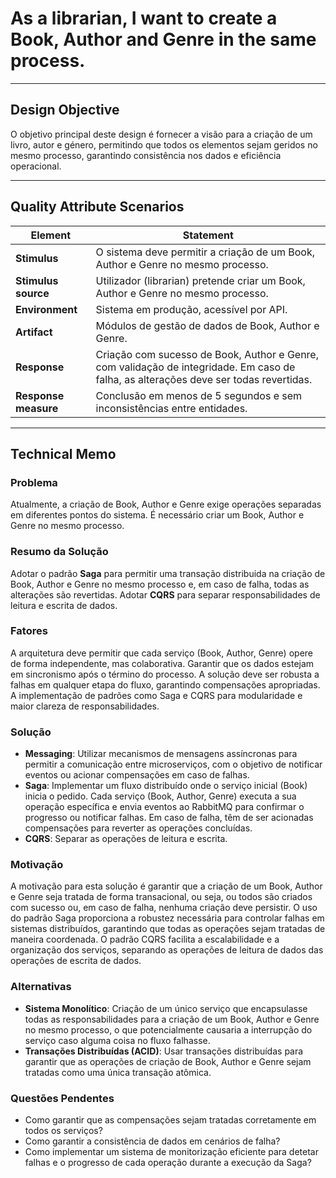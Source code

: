 # As a librarian, I want to create a Book, Author and Genre in the same process.

---

## Design Objective

O objetivo principal deste design é fornecer a visão para a criação de um livro, autor e género, permitindo que todos os elementos sejam geridos no mesmo processo, garantindo consistência nos dados e eficiência operacional.

---

## Quality Attribute Scenarios

| **Element**          | **Statement**                                                                                                                         |
|----------------------|---------------------------------------------------------------------------------------------------------------------------------------|
| **Stimulus**         | O sistema deve permitir a criação de um Book, Author e Genre no mesmo processo.                                                       |
| **Stimulus source**  | Utilizador (librarian) pretende criar um Book, Author e Genre no mesmo processo.                                                      |
| **Environment**      | Sistema em produção, acessível por API.                                                                                               |
| **Artifact**         | Módulos de gestão de dados de Book, Author e Genre.                                                                                   |
| **Response**         | Criação com sucesso de Book, Author e Genre, com validação de integridade. Em caso de falha, as alterações deve ser todas revertidas. |
| **Response measure** | Conclusão em menos de 5 segundos e sem inconsistências entre entidades.                                                               |

---

## Technical Memo

### Problema
Atualmente, a criação de Book, Author e Genre exige operações separadas em diferentes pontos do sistema. É necessário criar um Book, Author e Genre no mesmo processo.

### Resumo da Solução
Adotar o padrão **Saga** para permitir uma transação distribuida na criação de Book, Author e Genre no mesmo processo e, em caso de falha, todas as alterações são revertidas. Adotar **CQRS** para separar responsabilidades de leitura e escrita de dados.

### Fatores
A arquitetura deve permitir que cada serviço (Book, Author, Genre) opere de forma independente, mas colaborativa. Garantir que os dados estejam em sincronismo após o término do processo. A solução deve ser robusta a falhas em qualquer etapa do fluxo, garantindo compensações apropriadas. A implementação de padrões como Saga e CQRS para modularidade e maior clareza de responsabilidades.

### Solução
- **Messaging**: Utilizar mecanismos de mensagens assíncronas para permitir a comunicação entre microserviços, com o objetivo de notificar eventos ou acionar compensações em caso de falhas.
- **Saga**: Implementar um fluxo distribuído onde o serviço inicial (Book) inicia o pedido. Cada serviço (Book, Author, Genre) executa a sua operação específica e envia eventos ao RabbitMQ para confirmar o progresso ou notificar falhas. Em caso de falha, têm de ser acionadas compensações para reverter as operações concluídas.
- **CQRS**: Separar as operações de leitura e escrita.


### Motivação
A motivação para esta solução é garantir que a criação de um Book, Author e Genre seja tratada de forma transacional, ou seja, ou todos são criados com sucesso ou, em caso de falha, nenhuma criação deve persistir. O uso do padrão Saga proporciona a robustez necessária para controlar falhas em sistemas distribuídos, garantindo que todas as operações sejam tratadas de maneira coordenada. O padrão CQRS facilita a escalabilidade e a organização dos serviços, separando as operações de leitura de dados das operações de escrita de dados.

### Alternativas
- **Sistema Monolítico**: Criação de um único serviço que encapsulasse todas as responsabilidades para a criação de um Book, Author e Genre no mesmo processo, o que potencialmente causaria a interrupção do serviço caso alguma coisa no fluxo falhasse.
- **Transações Distribuídas (ACID)**: Usar transações distribuídas para garantir que as operações de criação de Book, Author e Genre sejam tratadas como uma única transação atômica.

### Questões Pendentes
- Como garantir que as compensações sejam tratadas corretamente em todos os serviços?
- Como garantir a consistência de dados em cenários de falha?
- Como implementar um sistema de monitorização eficiente para detetar falhas e o progresso de cada operação durante a execução da Saga?